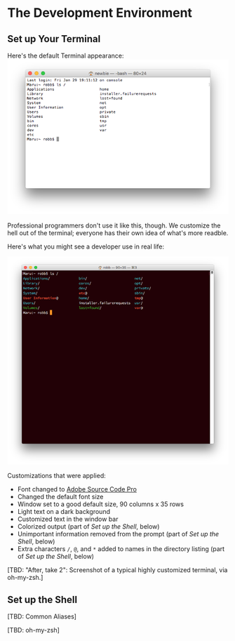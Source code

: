 # The Development Environment


## Set up Your Terminal

Here's the default Terminal appearance:
![Out-of-the-box Terminal appearance](terminal-config-before.png)

Professional programmers don't use it like this, though. We customize the hell out of the terminal; everyone has their own idea of what's more readble.

Here's what you might see a developer use in real life:

![Terminal appearance after configuration](terminal-config-after.png)

Customizations that were applied:

* Font changed to [Adobe Source Code Pro](http://adobe-fonts.github.io/source-code-pro/)
* Changed the default font size
* Window set to a good default size, 90 columns x 35 rows
* Light text on a dark background
* Customized text in the window bar
* Colorized output (part of *Set up the Shell*, below)
* Unimportant information removed from the prompt (part of *Set up the Shell*, below)
* Extra characters `/`, `@`, and `*` added to names in the directory listing (part of *Set up the Shell*, below)

[TBD: "After, take 2": Screenshot of a typical highly customized terminal, via oh-my-zsh.]


## Set up the Shell

[TBD: Common Aliases]

[TBD: oh-my-zsh]

